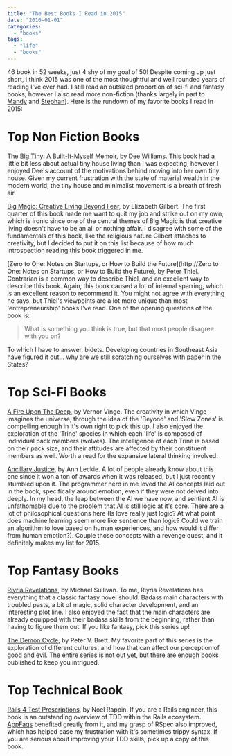 ```yaml
---
title: "The Best Books I Read in 2015"
date: "2016-01-01"
categories: 
  - "books"
tags:
  - "life"
  - "books"
---
```


46 book in 52 weeks, just 4 shy of my goal of 50! Despite coming up just short, I think 2015 was one of the most thoughtful and well rounded years of reading I've ever had. I still read an outsized proportion of sci-fi and fantasy books; however I also read more non-fiction (thanks largely in part to [Mandy](http://treading-lightly.com/) and [Stephan](https://readwithsteve.wordpress.com/)). Here is the rundown of my favorite books I read in 2015:

# Top Non Fiction Books

[The Big Tiny: A Built-It-Myself Memoir](https://www.goodreads.com/book/show/18079552-the-big-tiny), by Dee Williams. This book had a little bit less about actual tiny house living than I was expecting; however I enjoyed Dee's account of the motivations behind moving into her own tiny house. Given my current frustration with the state of material wealth in the modern world, the tiny house and minimalist movement is a breath of fresh air.

[Big Magic: Creative Living Beyond Fear](https://www.goodreads.com/book/show/24453082-big-magic), by Elizabeth Gilbert. The first quarter of this book made me want to quit my job and strike out on my own, which is ironic since one of the central themes of Big Magic is that creative living doesn't have to be an all or nothing affair. I disagree with some of the fundamentals of this book, like the religious nature Gilbert attaches to creativity, but I decided to put it on this list because of how much introspection reading this book triggered in me.

[Zero to One: Notes on Startups, or How to Build the Future](http://Zero to One: Notes on Startups, or How to Build the Future), by Peter Thiel. Contrarian is a common way to describe Thiel, and an excellent way to describe this book. Again, this book caused a lot of internal sparring, which is an excellent reason to recommend it. You might not agree with everything he says, but Thiel's viewpoints are a lot more unique than most 'entrepreneurship' books I've read. One of the opening questions of the book is:

> What is something you think is true, but that most people disagree with you on?

To which I have to answer, bidets. Developing countries in Southeast Asia have figured it out... why are we still scratching ourselves with paper in the States?

# Top Sci-Fi Books

[A Fire Upon The Deep](https://www.goodreads.com/book/show/77711.A_Fire_Upon_the_Deep), by Vernor Vinge. The creativity in which Vinge imagines the universe, through the idea of the 'Beyond' and 'Slow Zones' is compelling enough in it's own right to pick this up. I also enjoyed the exploration of the 'Trine' species in which each 'life' is composed of individual pack members (wolves). The intelligence of each Trine is based on their pack size, and their attitudes are affected by their constituent members as well. Worth a read for the expansive lateral thinking involved.

[Ancillary Justice,](http://www.annleckie.com/novel/ancillary-justice/) by Ann Leckie. A lot of people already know about this one since it won a ton of awards when it was released, but I just recently stumbled upon it. The programmer nerd in me loved the AI concepts laid out in the book, specifically around emotion, even if they were not delved into deeply. In my head, the leap between the AI we have now, and sentient AI is unfathomable due to the problem that AI is still logic at it's core. There are a lot of philosophical questions here (Is love really just logic? At what point does machine learning seem more like sentience than logic? Could we train an algorithm to love based on human experiences, and how would it differ from human emotion?). Couple those concepts with a revenge quest, and it definitely makes my list for 2015.

# Top Fantasy Books

[Riyria Revelations](http://riyria.blogspot.com/p/books.html), by Michael Sullivan. To me, Riyria Revelations has everything that a classic fantasy novel should. Badass main characters with troubled pasts, a bit of magic, solid character development, and an interesting plot line. I also enjoyed the fact that the main characters are already equipped with their badass skills from the beginning, rather than having to figure them out. If you like fantasy, pick this series up!

[The Demon Cycle](https://www.goodreads.com/series/46817-the-demon-cycle), by Peter V. Brett. My favorite part of this series is the exploration of different cultures, and how that can affect our perception of good and evil. The entire series is not out yet, but there are enough books published to keep you intrigued.

# Top Technical Book

[Rails 4 Test Prescriptions](https://pragprog.com/book/nrtest2/rails-4-test-prescriptions), by Noel Rappin. If you are a Rails engineer, this book is an outstanding overview of TDD within the Rails ecosystem. [AppFaqs](https://appfaqs.co) benefited greatly from it, and my grasp of RSpec also improved, which has helped ease my frustration with it's sometimes trippy syntax. If you are serious about improving your TDD skills, pick up a copy of this book.
